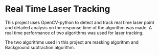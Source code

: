 <h1>Real Time Laser Tracking</h1>

<p> This project uses OpenCV-python to detect and track real time laser point and detailed analysis on the response time of the algorithm was made. A real time performance of two algorithms was used for laser tracking. </p>
<p> The two algorithms used in this project are masking algorithm and Background subtraction algorithm. </p>
